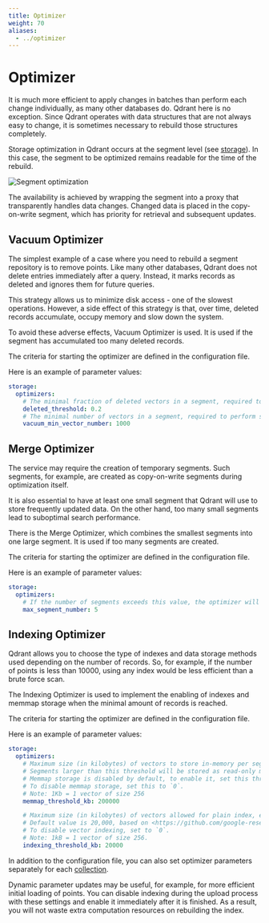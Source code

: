 ```yaml
---
title: Optimizer
weight: 70
aliases:
  - ../optimizer
---
```


# Optimizer

It is much more efficient to apply changes in batches than perform each change individually, as many other databases do. Qdrant here is no exception. Since Qdrant operates with data structures that are not always easy to change, it is sometimes necessary to rebuild those structures completely.

Storage optimization in Qdrant occurs at the segment level (see [storage](../storage)).
In this case, the segment to be optimized remains readable for the time of the rebuild.

![Segment optimization](/docs/optimization.svg)

The availability is achieved by wrapping the segment into a proxy that transparently handles data changes.
Changed data is placed in the copy-on-write segment, which has priority for retrieval and subsequent updates.

## Vacuum Optimizer

The simplest example of a case where you need to rebuild a segment repository is to remove points.
Like many other databases, Qdrant does not delete entries immediately after a query.
Instead, it marks records as deleted and ignores them for future queries.

This strategy allows us to minimize disk access - one of the slowest operations.
However, a side effect of this strategy is that, over time, deleted records accumulate, occupy memory and slow down the system.

To avoid these adverse effects, Vacuum Optimizer is used.
It is used if the segment has accumulated too many deleted records.

The criteria for starting the optimizer are defined in the configuration file.

Here is an example of parameter values:

```yaml
storage:
  optimizers:
    # The minimal fraction of deleted vectors in a segment, required to perform segment optimization
    deleted_threshold: 0.2
    # The minimal number of vectors in a segment, required to perform segment optimization
    vacuum_min_vector_number: 1000
```

## Merge Optimizer

The service may require the creation of temporary segments.
Such segments, for example, are created as copy-on-write segments during optimization itself.

It is also essential to have at least one small segment that Qdrant will use to store frequently updated data.
On the other hand, too many small segments lead to suboptimal search performance.

There is the Merge Optimizer, which combines the smallest segments into one large segment. It is used if too many segments are created.

The criteria for starting the optimizer are defined in the configuration file.

Here is an example of parameter values:

```yaml
storage:
  optimizers:
    # If the number of segments exceeds this value, the optimizer will merge the smallest segments.
    max_segment_number: 5
```

## Indexing Optimizer

Qdrant allows you to choose the type of indexes and data storage methods used depending on the number of records.
So, for example, if the number of points is less than 10000, using any index would be less efficient than a brute force scan.

The Indexing Optimizer is used to implement the enabling of indexes and memmap storage when the minimal amount of records is reached.

The criteria for starting the optimizer are defined in the configuration file.

Here is an example of parameter values:

```yaml
storage:
  optimizers:
    # Maximum size (in kilobytes) of vectors to store in-memory per segment.
    # Segments larger than this threshold will be stored as read-only memmaped file.
    # Memmap storage is disabled by default, to enable it, set this threshold to a reasonable value.
    # To disable memmap storage, set this to `0`.
    # Note: 1Kb = 1 vector of size 256
    memmap_threshold_kb: 200000

    # Maximum size (in kilobytes) of vectors allowed for plain index, exceeding this threshold will enable vector indexing
    # Default value is 20,000, based on <https://github.com/google-research/google-research/blob/master/scann/docs/algorithms.md>.
    # To disable vector indexing, set to `0`.
    # Note: 1kB = 1 vector of size 256.
    indexing_threshold_kb: 20000
```

In addition to the configuration file, you can also set optimizer parameters separately for each [collection](../collections).

Dynamic parameter updates may be useful, for example, for more efficient initial loading of points. You can disable indexing during the upload process with these settings and enable it immediately after it is finished. As a result, you will not waste extra computation resources on rebuilding the index.